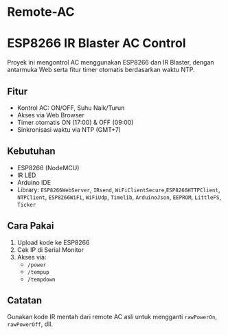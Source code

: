 # Remote-AC

# ESP8266 IR Blaster AC Control

Proyek ini mengontrol AC menggunakan ESP8266 dan IR Blaster, dengan antarmuka Web serta fitur timer otomatis berdasarkan waktu NTP.

## Fitur
- Kontrol AC: ON/OFF, Suhu Naik/Turun
- Akses via Web Browser
- Timer otomatis ON (17:00) & OFF (09:00)
- Sinkronisasi waktu via NTP (GMT+7)

## Kebutuhan
- ESP8266 (NodeMCU)
- IR LED
- Arduino IDE
- Library: `ESP8266WebServer`, `IRsend`, `WiFiClientSecure`,`ESP8266HTTPClient`, `NTPClient`, `ESP8266WiFi`, `WiFiUdp`, `Timelib`, `ArduinoJson`, `EEPROM`, `LittleFS`, `Ticker`

## Cara Pakai
1. Upload kode ke ESP8266
2. Cek IP di Serial Monitor
3. Akses via:
   - `/power`
   - `/tempup`
   - `/tempdown`

## Catatan
Gunakan kode IR mentah dari remote AC asli untuk mengganti `rawPowerOn`, `rawPowerOff`, dll.
